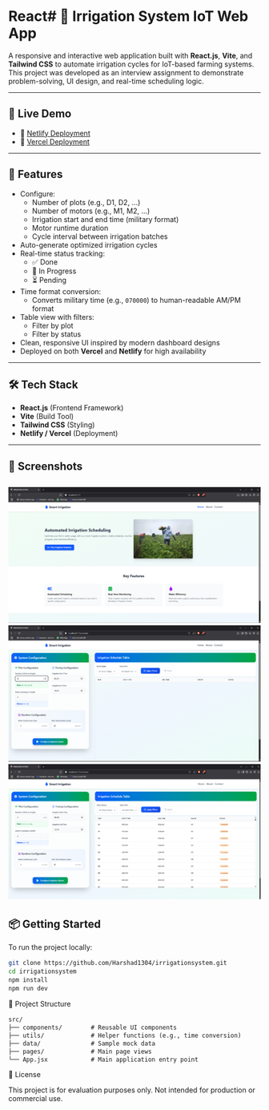 # React# 🌿 Irrigation System IoT Web App

A responsive and interactive web application built with **React.js**, **Vite**, and **Tailwind CSS** to automate irrigation cycles for IoT-based farming systems. This project was developed as an interview assignment to demonstrate problem-solving, UI design, and real-time scheduling logic.

---

## 🚀 Live Demo

- 🔗 [Netlify Deployment](https://irrigationsys.netlify.app/)
- 🔗 [Vercel Deployment](https://irrigationsystem-gamma.vercel.app/)

---

## 🧠 Features

- Configure:
  - Number of plots (e.g., D1, D2, ...)
  - Number of motors (e.g., M1, M2, ...)
  - Irrigation start and end time (military format)
  - Motor runtime duration
  - Cycle interval between irrigation batches
- Auto-generate optimized irrigation cycles
- Real-time status tracking:
  - ✅ Done
  - 🔄 In Progress
  - ⏳ Pending
- Time format conversion:
  - Converts military time (e.g., `070000`) to human-readable AM/PM format
- Table view with filters:
  - Filter by plot
  - Filter by status
- Clean, responsive UI inspired by modern dashboard designs
- Deployed on both **Vercel** and **Netlify** for high availability

---

## 🛠️ Tech Stack

- **React.js** (Frontend Framework)
- **Vite** (Build Tool)
- **Tailwind CSS** (Styling)
- **Netlify / Vercel** (Deployment)

---

## 📸 Screenshots

![Homepage](./public/screenshots/homepage.png)
![Schedule](./public/screenshots/schedulepage.png)
![ScheduleWithInfo](./public/screenshots/schedulepage2.png)
---

## 📦 Getting Started

To run the project locally:

```bash
git clone https://github.com/Harshad1304/irrigationsystem.git
cd irrigationsystem
npm install
npm run dev
```

📁 Project Structure

```
src/
├── components/        # Reusable UI components
├── utils/             # Helper functions (e.g., time conversion)
├── data/              # Sample mock data
├── pages/             # Main page views
└── App.jsx            # Main application entry point
```

🧾 License

This project is for evaluation purposes only. Not intended for production or commercial use.
